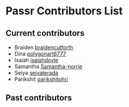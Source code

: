 # Passr Contributors List

## Current contributors

-   Braiden [braidencutforth](https://github.com/braidencutforth)
-   Dina [polygonart6777](https://github.com/polygonart6777)
-   Isaiah [isaiahdoyle](https://github.com/isaiahdoyle)
-   Samantha [Samantha-norrie](https://github.com/Samantha-norrie)
-   Seiya [seiyaterada](https://github.com/seiyaterada/)
-   Parikshit [parikshitohri](https://github.com/parikshitohri)

## Past contributors
